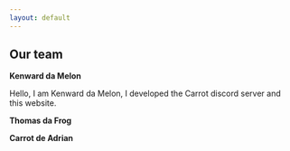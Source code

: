 ```yaml
---
layout: default 
--- 
```


## Our team

  **Kenward da Melon**
  
  Hello, I am Kenward da Melon, I developed the Carrot discord server and this website. 
  
  
  **Thomas da Frog**
  
  
  
  **Carrot de Adrian**
